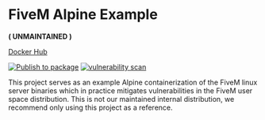 # FiveM Alpine Example 
**( UNMAINTAINED )**

[Docker Hub](https://hub.docker.com/r/purpleworld/game)

[![Publish to package](https://github.com/purple-world/fivem-service/actions/workflows/publish.yml/badge.svg)](https://github.com/purple-world/fivem-service/actions/workflows/publish.yml) [![vulnerability scan](https://github.com/purple-world/fivem-service/actions/workflows/scan.yml/badge.svg)](https://github.com/purple-world/fivem-service/actions/workflows/scan.yml)

This project serves as an example Alpine containerization of the FiveM linux server binaries which in practice mitigates vulnerabilities in the FiveM user space distribution. This is not our maintained internal distribution, we recommend only using this project as a reference.
